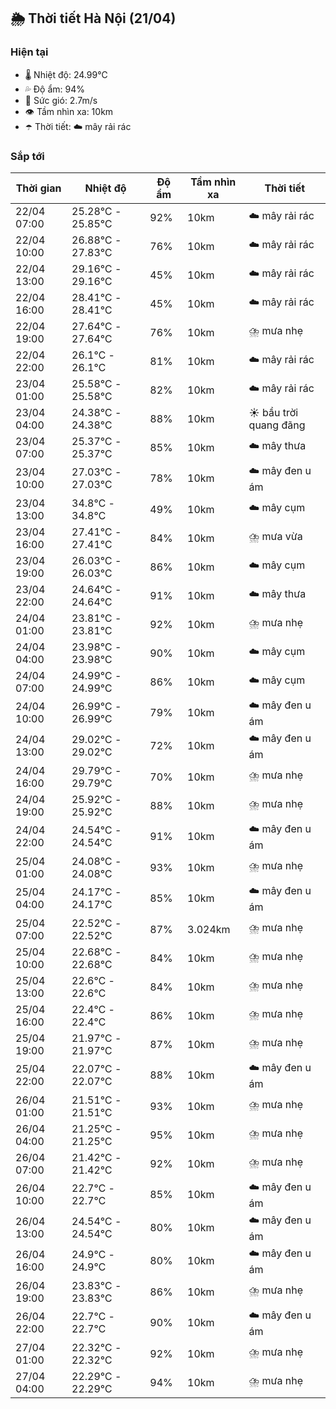 ## 🌦️ Thời tiết Hà Nội (21/04)

### Hiện tại

- 🌡️ Nhiệt độ: 24.99℃
- 💦 Độ ẩm: 94%
- 💨 Sức gió: 2.7m/s
- 👁️ Tầm nhìn xa: 10km
- ☂️ Thời tiết: ☁️ mây rải rác

### Sắp tới

| Thời gian | Nhiệt độ | Độ ẩm | Tầm nhìn xa | Thời tiết |
| --- | --- | --- | --- | --- |
| 22/04 07:00 | 25.28℃ - 25.85℃ | 92% | 10km | ☁️ mây rải rác |
| 22/04 10:00 | 26.88℃ - 27.83℃ | 76% | 10km | ☁️ mây rải rác |
| 22/04 13:00 | 29.16℃ - 29.16℃ | 45% | 10km | ☁️ mây rải rác |
| 22/04 16:00 | 28.41℃ - 28.41℃ | 45% | 10km | ☁️ mây rải rác |
| 22/04 19:00 | 27.64℃ - 27.64℃ | 76% | 10km | ⛈️ mưa nhẹ |
| 22/04 22:00 | 26.1℃ - 26.1℃ | 81% | 10km | ☁️ mây rải rác |
| 23/04 01:00 | 25.58℃ - 25.58℃ | 82% | 10km | ☁️ mây rải rác |
| 23/04 04:00 | 24.38℃ - 24.38℃ | 88% | 10km | ☀️ bầu trời quang đãng |
| 23/04 07:00 | 25.37℃ - 25.37℃ | 85% | 10km | ☁️ mây thưa |
| 23/04 10:00 | 27.03℃ - 27.03℃ | 78% | 10km | ☁️ mây đen u ám |
| 23/04 13:00 | 34.8℃ - 34.8℃ | 49% | 10km | ☁️ mây cụm |
| 23/04 16:00 | 27.41℃ - 27.41℃ | 84% | 10km | ⛈️ mưa vừa |
| 23/04 19:00 | 26.03℃ - 26.03℃ | 86% | 10km | ☁️ mây cụm |
| 23/04 22:00 | 24.64℃ - 24.64℃ | 91% | 10km | ☁️ mây thưa |
| 24/04 01:00 | 23.81℃ - 23.81℃ | 92% | 10km | ⛈️ mưa nhẹ |
| 24/04 04:00 | 23.98℃ - 23.98℃ | 90% | 10km | ☁️ mây cụm |
| 24/04 07:00 | 24.99℃ - 24.99℃ | 86% | 10km | ☁️ mây cụm |
| 24/04 10:00 | 26.99℃ - 26.99℃ | 79% | 10km | ☁️ mây đen u ám |
| 24/04 13:00 | 29.02℃ - 29.02℃ | 72% | 10km | ☁️ mây đen u ám |
| 24/04 16:00 | 29.79℃ - 29.79℃ | 70% | 10km | ⛈️ mưa nhẹ |
| 24/04 19:00 | 25.92℃ - 25.92℃ | 88% | 10km | ⛈️ mưa nhẹ |
| 24/04 22:00 | 24.54℃ - 24.54℃ | 91% | 10km | ☁️ mây đen u ám |
| 25/04 01:00 | 24.08℃ - 24.08℃ | 93% | 10km | ⛈️ mưa nhẹ |
| 25/04 04:00 | 24.17℃ - 24.17℃ | 85% | 10km | ☁️ mây đen u ám |
| 25/04 07:00 | 22.52℃ - 22.52℃ | 87% | 3.024km | ⛈️ mưa nhẹ |
| 25/04 10:00 | 22.68℃ - 22.68℃ | 84% | 10km | ⛈️ mưa nhẹ |
| 25/04 13:00 | 22.6℃ - 22.6℃ | 84% | 10km | ⛈️ mưa nhẹ |
| 25/04 16:00 | 22.4℃ - 22.4℃ | 86% | 10km | ⛈️ mưa nhẹ |
| 25/04 19:00 | 21.97℃ - 21.97℃ | 87% | 10km | ⛈️ mưa nhẹ |
| 25/04 22:00 | 22.07℃ - 22.07℃ | 88% | 10km | ☁️ mây đen u ám |
| 26/04 01:00 | 21.51℃ - 21.51℃ | 93% | 10km | ⛈️ mưa nhẹ |
| 26/04 04:00 | 21.25℃ - 21.25℃ | 95% | 10km | ⛈️ mưa nhẹ |
| 26/04 07:00 | 21.42℃ - 21.42℃ | 92% | 10km | ⛈️ mưa nhẹ |
| 26/04 10:00 | 22.7℃ - 22.7℃ | 85% | 10km | ☁️ mây đen u ám |
| 26/04 13:00 | 24.54℃ - 24.54℃ | 80% | 10km | ☁️ mây đen u ám |
| 26/04 16:00 | 24.9℃ - 24.9℃ | 80% | 10km | ☁️ mây đen u ám |
| 26/04 19:00 | 23.83℃ - 23.83℃ | 86% | 10km | ⛈️ mưa nhẹ |
| 26/04 22:00 | 22.7℃ - 22.7℃ | 90% | 10km | ☁️ mây đen u ám |
| 27/04 01:00 | 22.32℃ - 22.32℃ | 92% | 10km | ⛈️ mưa nhẹ |
| 27/04 04:00 | 22.29℃ - 22.29℃ | 94% | 10km | ⛈️ mưa nhẹ |

